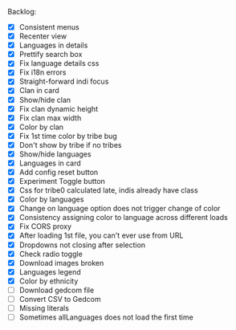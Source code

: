 Backlog:  
- [x] Consistent menus
- [x] Recenter view
- [x] Languages in details
- [x] Prettify search box
- [x] Fix language details css
- [x] Fix i18n errors
- [x] Straight-forward indi focus
- [x] Clan in card
- [x] Show/hide clan
- [x] Fix clan dynamic height
- [x] Fix clan max width
- [x] Color by clan
- [x] Fix 1st time color by tribe bug
- [x] Don't show by tribe if no tribes
- [x] Show/hide languages
- [x] Languages in card
- [x] Add config reset button
- [x] Experiment Toggle button
- [x] Css for tribe0 calculated late, indis already have class
- [x] Color by languages
- [x] Change on language option does not trigger change of color
- [x] Consistency assigning color to language across different loads
- [x] Fix CORS proxy
- [x] After loading 1st file, you can't ever use from URL
- [x] Dropdowns not closing after selection
- [x] Check radio toggle
- [x] Download images broken
- [x] Languages legend
- [x] Color by ethnicity
- [ ] Download gedcom file
- [ ] Convert CSV to Gedcom
- [ ] Missing literals
- [ ] Sometimes allLanguages does not load the first time
